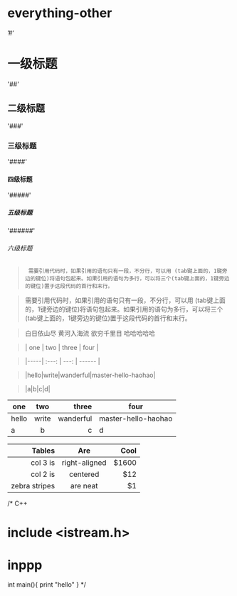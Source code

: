 # everything-other

’#‘
# 一级标题

'##' 
## 二级标题

'###' 
### 三级标题

'####' 
#### 四级标题

'#####' 
##### 五级标题

'######' 
###### 六级标题


>      需要引用代码时，如果引用的语句只有一段，不分行，可以用 (tab键上面的，1键旁边的键位)将语句包起来。如果引用的语句为多行，可以将三个(tab键上面的，1键旁边的键位)置于这段代码的首行和末行。

> 需要引用代码时，如果引用的语句只有一段，不分行，可以用 (tab键上面的，1键旁边的键位)将语句包起来。如果引用的语句为多行，可以将三个(tab键上面的，1键旁边的键位)置于这段代码的首行和末行。

> 白日依山尽
> 黄河入海流
> 欲穷千里目
> 哈哈哈哈哈


>| one | two |  three  | four              |

>|-----| :---: |  ---: |  ------  |

>|hello|write|wanderful|master-hello-haohao|

>|a|b|c|d|


| one | two |  three  | four              |
|-----| :---: |  ---: |  ------  |
|hello|write|wanderful|master-hello-haohao|
|a|b|c|d|


| Tables        | Are           | Cool  |
| -------------:|:-------------:| -----:|
| col 3 is      | right-aligned | $1600 |
| col 2 is      | centered      |   $12 |
| zebra stripes | are neat      |    $1 |



/*
C++
# include <istream.h>
# inppp
  int main(){
    print "hello"
    }
*/



